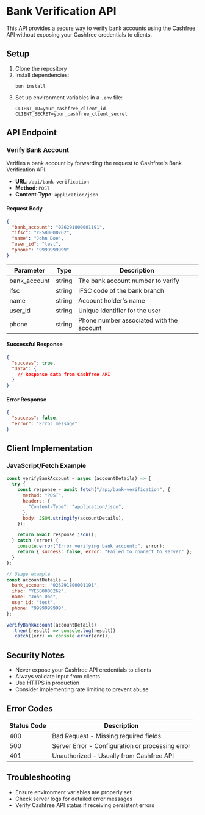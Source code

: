 # Bank Verification API

This API provides a secure way to verify bank accounts using the Cashfree API without exposing your Cashfree credentials to clients.

## Setup

1. Clone the repository
2. Install dependencies:
   ```
   bun install
   ```
3. Set up environment variables in a `.env` file:
   ```
   CLIENT_ID=your_cashfree_client_id
   CLIENT_SECRET=your_cashfree_client_secret
   ```

## API Endpoint

### Verify Bank Account

Verifies a bank account by forwarding the request to Cashfree's Bank Verification API.

- **URL**: `/api/bank-verification`
- **Method**: `POST`
- **Content-Type**: `application/json`

#### Request Body

```json
{
  "bank_account": "026291800001191",
  "ifsc": "YESB0000262",
  "name": "John Doe",
  "user_id": "test",
  "phone": "9999999999"
}
```

| Parameter    | Type   | Description                              |
| ------------ | ------ | ---------------------------------------- |
| bank_account | string | The bank account number to verify        |
| ifsc         | string | IFSC code of the bank branch             |
| name         | string | Account holder's name                    |
| user_id      | string | Unique identifier for the user           |
| phone        | string | Phone number associated with the account |

#### Successful Response

```json
{
  "success": true,
  "data": {
    // Response data from Cashfree API
  }
}
```

#### Error Response

```json
{
  "success": false,
  "error": "Error message"
}
```

## Client Implementation

### JavaScript/Fetch Example

```javascript
const verifyBankAccount = async (accountDetails) => {
  try {
    const response = await fetch("/api/bank-verification", {
      method: "POST",
      headers: {
        "Content-Type": "application/json",
      },
      body: JSON.stringify(accountDetails),
    });

    return await response.json();
  } catch (error) {
    console.error("Error verifying bank account:", error);
    return { success: false, error: "Failed to connect to server" };
  }
};

// Usage example
const accountDetails = {
  bank_account: "026291800001191",
  ifsc: "YESB0000262",
  name: "John Doe",
  user_id: "test",
  phone: "9999999999",
};

verifyBankAccount(accountDetails)
  .then((result) => console.log(result))
  .catch((err) => console.error(err));
```

## Security Notes

- Never expose your Cashfree API credentials to clients
- Always validate input from clients
- Use HTTPS in production
- Consider implementing rate limiting to prevent abuse

## Error Codes

| Status Code | Description                                      |
| ----------- | ------------------------------------------------ |
| 400         | Bad Request - Missing required fields            |
| 500         | Server Error - Configuration or processing error |
| 401         | Unauthorized - Usually from Cashfree API         |

## Troubleshooting

- Ensure environment variables are properly set
- Check server logs for detailed error messages
- Verify Cashfree API status if receiving persistent errors
